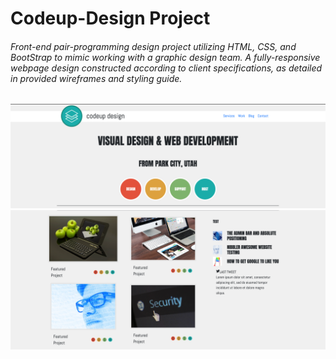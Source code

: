 # Codeup-Design Project

###### Front-end pair-programming design project utilizing HTML, CSS, and BootStrap to mimic working with a graphic design team. A fully-responsive webpage design constructed according to client specifications, as detailed in provided wireframes and styling guide.

<img src="/img/design2.png" alt="image">
<img src="/img/design1.png" alt="image">
